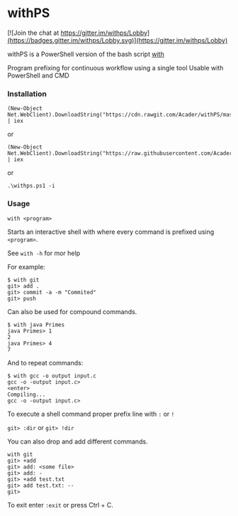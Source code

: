 # withPS
[![Join the chat at https://gitter.im/withps/Lobby](https://badges.gitter.im/withps/Lobby.svg)](https://gitter.im/withps/Lobby)

withPS is a PowerShell version of the bash script [with](https://github.com/mchav/with)

Program prefixing for continuous workflow using a single tool
Usable with PowerShell and CMD

### Installation
```
(New-Object Net.WebClient).DownloadString("https://cdn.rawgit.com/Acader/withPS/master/withps.ps1") | iex

```
or
```
(New-Object Net.WebClient).DownloadString("https://raw.githubusercontent.com/Acader/withPS/master/withps.ps1") | iex
```
or
```
.\withps.ps1 -i
```

 
### Usage

`with <program>`

Starts an interactive shell with where every command is prefixed using `<program>`.

See `with -h` for mor help

For example:
```
$ with git
git> add .
git> commit -a -m "Commited"
git> push
```


Can also be used for compound commands.
```
$ with java Primes
java Primes> 1
2
java Primes> 4
7
```

And to repeat commands:
```
$ with gcc -o output input.c
gcc -o -output input.c>
<enter>
Compiling...
gcc -o -output input.c>
```


To execute a shell command proper prefix line with `:` or `!`


`git> :dir` or `git> !dir`

You can also drop and add different commands.

```
with git
git> +add
git> add: <some file>
git> add: -
git> +add test.txt
git> add test.txt: --
git>
```

To exit enter `:exit` or press Ctrl + C.

